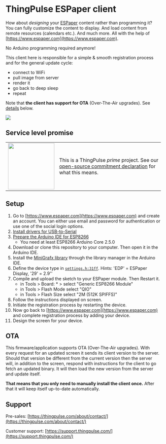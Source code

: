# ThingPulse ESPaper client

How about *designing* your [ESPaper](https://thingpulse.com/product-category/espaper-epaper-kits/) content rather than programming it? You can fully customize the content to display. And load content from remote resources (calendars etc.). And much more. All with the help of [https://www.espaper.com](https://www.espaper.com).

No Arduino programming required anymore!

This client here is responsible for a simple & smooth registration process and for the general update cycle:

- connect to WiFi
- pull image from server
- render it
- go back to deep sleep
- repeat

Note that **the client has support for OTA** (Over-The-Air upgrades). See [details](#ota) below.

![](https://docs.thingpulse.com/img/products/ThingPulse-ESPaper-plus-kit.jpg)

## Service level promise

<table><tr><td><img src="https://thingpulse.com/assets/ThingPulse-open-source-prime.png" width="150">
</td><td>This is a ThingPulse <em>prime</em> project. See our <a href="https://thingpulse.com/about/open-source-commitment/">open-source commitment declaration</a> for what this means.</td></tr></table>


## Setup

1. Go to [https://www.espaper.com](https://www.espaper.com) and create an account. You can either use email and password for authentication or use one of the social login options.
1. [Install drivers for USB-to-Serial](https://docs.thingpulse.com/how-tos/install-drivers/)
1. [Prepare the Arduino IDE for ESP8266](https://docs.thingpulse.com/how-tos/Arduino-IDE-for-ESP8266/)
	- You need at least ESP8266 Arduino Core 2.5.0
1. Download or clone this repository to your computer. Then open it in the Arduino IDE.
1. Install the [MiniGrafx library](https://github.com/ThingPulse/minigrafx) through the library manager in the Arduino IDE.
1. Define the device type in [`settings.h:31ff`](https://github.com/ThingPulse/espaper-client/blob/master/settings.h#L31). Hints: 'EDP' = ESPaper Display, '29' = 2.9''
1. Compile and upload the sketch to your ESPaper module. Then Restart it.
	- in Tools > Board: * > select "Generic ESP8266 Module"
	- in Tools > Flash Mode select "QIO"
	- in Tools > Flash Size select "2M (512K SPIFFS)"
1. Follow the instructions displayed on screen.
1. Initiate the registration process by restarting the device.
1. Now go back to [https://www.espaper.com](https://www.espaper.com) and complete registration process by adding your device.
1. Design the screen for your device.

## OTA
This firmware/application supports OTA (Over-The-Air upgrades). With every request for an updated screen it sends its client version to the server. Should that version be different from the current version then the server will, in addition to the screen, respond with instructions for the client to go fetch an updated binary. It will then load the new version from the server and update itself.

**That means that you only need to manually install the client once.** After that it will keep itself up-to-date automatically.

## Support

Pre-sales: [https://thingpulse.com/about/contact/](https://thingpulse.com/about/contact/)

Customer support: [https://support.thingpulse.com/](https://support.thingpulse.com/)
